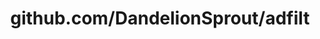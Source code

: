 ---
layout: post
title: github.com/DandelionSprout/adfilt
categories: link
tags: [انگلیسی, گیت‌هاب, برنامه‌نویسی]
---